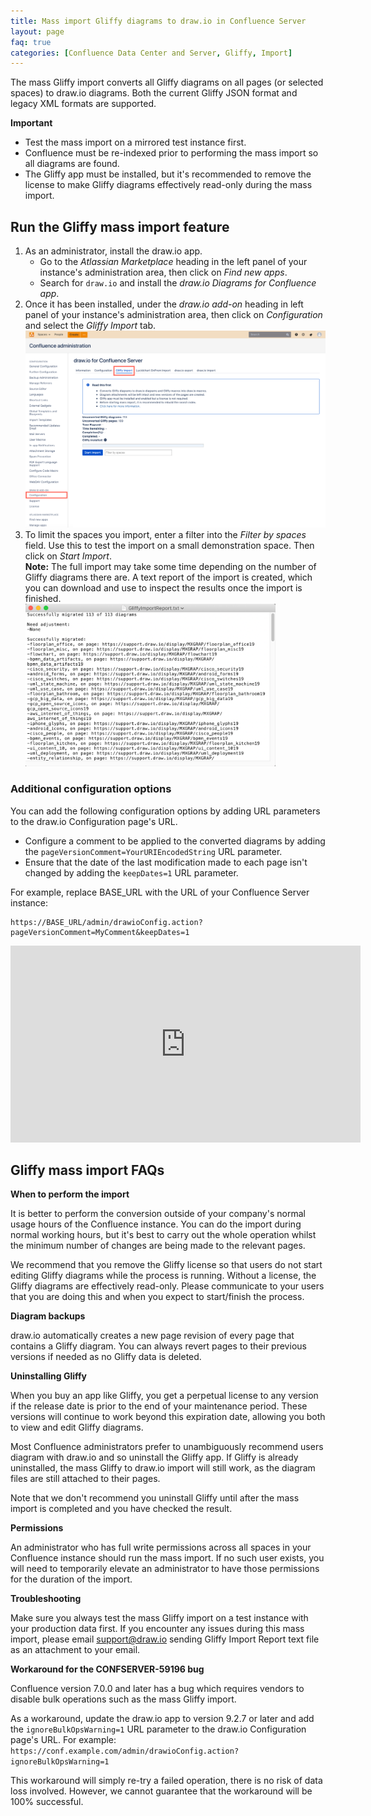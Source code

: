 ```yaml
---
title: Mass import Gliffy diagrams to draw.io in Confluence Server
layout: page
faq: true
categories: [Confluence Data Center and Server, Gliffy, Import]
---
```


The mass Gliffy import converts all Gliffy diagrams on all pages (or selected spaces) to draw.io diagrams. Both the current Gliffy JSON format and legacy XML formats are supported.

**Important**

* Test the mass import on a mirrored test instance first.
* Confluence must be re-indexed prior to performing the mass import so all diagrams are found.
* The Gliffy app must be installed, but it's recommended to remove the license to make Gliffy diagrams effectively read-only during the mass import.

## Run the Gliffy mass import feature

1. As an administrator, install the draw.io app.
   * Go to the _Atlassian Marketplace_ heading in the left panel of your instance's administration area, then click on _Find new apps_.
   * Search for ``draw.io`` and install the _draw.io Diagrams for Confluence app_.
2. Once it has been installed, under the _draw.io add-on_ heading in left panel of your instance's administration area, then click on _Configuration_ and select the _Gliffy Import_ tab.
<br /><img src="/assets/img/blog/gliffy-import-confluence-server.png" style="max-width:100%;height:auto;" alt="Go to the Gliffy Import tab in the draw.io add-on configuration in Confluence server to convert all of your diagrams at once">
3. To limit the spaces you import, enter a filter into the _Filter by spaces_ field. Use this to test the import on a small demonstration space. Then click on _Start Import_.
<br />**Note:** The full import may take some time depending on the number of Gliffy diagrams there are. A text report of the import is created, which you can download and use to inspect the results once the import is finished.
<br /><img src="/assets/img/blog/gliffy-import-report-confluence-server.png" style="width=100%;max-width:400px;height:auto;" alt="Download and review the Gliffy Import Report after your mass import to draw.io has finished in Confluence Server">

### Additional configuration options

You can add the following configuration options by adding URL parameters to the draw.io Configuration page's URL.

* Configure a comment to be applied to the converted diagrams by adding the ``pageVersionComment=YourURIEncodedString`` URL parameter.
* Ensure that the date of the last modification made to each page isn't changed by adding the ``keepDates=1`` URL parameter.

For example, replace BASE_URL with the URL of your Confluence Server instance:
```
https://BASE_URL/admin/drawioConfig.action?pageVersionComment=MyComment&keepDates=1
```

<iframe width="560" height="315" src="https://www.youtube.com/embed/bP5Q41lVV3U" frameborder="0" allow="accelerometer; autoplay; encrypted-media; gyroscope; picture-in-picture" allowfullscreen></iframe>

## Gliffy mass import FAQs

**When to perform the import**

It is better to perform the conversion outside of your company's normal usage hours of the Confluence instance. You can do the import during normal working hours, but it's best to carry out the whole operation whilst the minimum number of changes are being made to the relevant pages.

We recommend that you remove the Gliffy license so that users do not start editing Gliffy diagrams while the process is running. Without a license, the Gliffy diagrams are effectively read-only. Please communicate to your users that you are doing this and when you expect to start/finish the process.

**Diagram backups**

draw.io automatically creates a new page revision of every page that contains a Gliffy diagram. You can always revert pages to their previous versions if needed as no Gliffy data is deleted.

**Uninstalling Gliffy**

When you buy an app like Gliffy, you get a perpetual license to any version if the release date is prior to the end of your maintenance period. These versions will continue to work beyond this expiration date, allowing you both to view and edit Gliffy diagrams.

Most Confluence administrators prefer to unambiguously recommend users diagram with draw.io and so uninstall the Gliffy app. If Gliffy is already uninstalled, the mass Gliffy to draw.io import will still work, as the diagram files are still attached to their pages.

Note that we don't recommend you uninstall Gliffy until after the mass import is completed and you have checked the result.

**Permissions**

An administrator who has full write permissions across all spaces in your Confluence instance should run the mass import. If no such user exists, you will need to temporarily elevate an administrator to have those permissions for the duration of the import.

**Troubleshooting**

Make sure you always test the mass Gliffy import on a test instance with your production data first. If you encounter any issues during this mass import, please email support@draw.io sending Gliffy Import Report text file as an attachment to your email.

**Workaround for the CONFSERVER-59196 bug**

Confluence version 7.0.0 and later has a bug which requires vendors to disable bulk operations such as the mass Gliffy import.

As a workaround, update the draw.io app to version 9.2.7 or later and add the ``ignoreBulkOpsWarning=1`` URL parameter to the draw.io Configuration page's URL. For example:
``https://conf.example.com/admin/drawioConfig.action?ignoreBulkOpsWarning=1``

This workaround will simply re-try a failed operation, there is no risk of data loss involved. However, we cannot guarantee that the workaround will be 100% successful.
